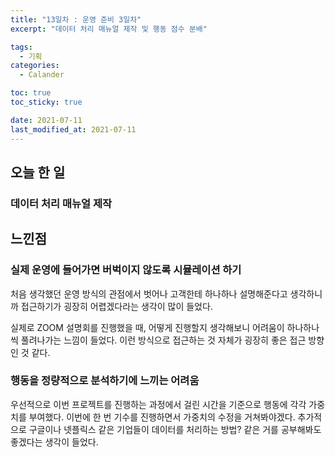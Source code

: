 ```yaml
---
title: "13일차 : 운영 준비 3일차"
excerpt: "데이터 처리 매뉴얼 제작 및 행동 점수 분배"

tags:
  - 기획
categories:
  - Calander

toc: true
toc_sticky: true

date: 2021-07-11
last_modified_at: 2021-07-11
---
```

## 오늘 한 일
### 데이터 처리 매뉴얼 제작

## 느낀점
### 실제 운영에 들어가면 버벅이지 않도록 시뮬레이션 하기
처음 생각했던 운영 방식의 관점에서 벗어나 고객한테 하나하나 설명해준다고 생각하니까 접근하기가 굉장히 어렵겠다라는 생각이 많이 들었다. 

실제로 ZOOM 설명회를 진행했을 때, 어떻게 진행할지 생각해보니 어려움이 하나하나씩 풀려나가는 느낌이 들었다. 이런 방식으로 접근하는 것 자체가 굉장히 좋은 접근 방향인 것 같다. 

### 행동을 정량적으로 분석하기에 느끼는 어려움
우선적으로 이번 프로젝트를 진행하는 과정에서 걸린 시간을 기준으로 행동에 각각 가중치를 부여했다. 이번에 한 번 기수를 진행하면서 가중치의 수정을 거쳐봐야겠다. 추가적으로 구글이나 넷플릭스 같은 기업들이 데이터를 처리하는 방법? 같은 거를 공부해봐도 좋겠다는 생각이 들었다.